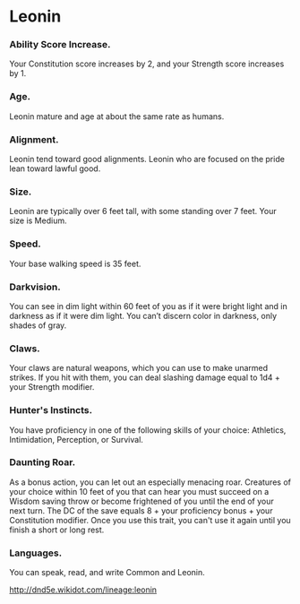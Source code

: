 # Leonin

### Ability Score Increase. 
Your Constitution score increases by 2, and your Strength score increases by 1.

### Age. 
Leonin mature and age at about the same rate as humans.

### Alignment. 
Leonin tend toward good alignments. Leonin who are focused on the pride lean toward lawful good.

### Size. 
Leonin are typically over 6 feet tall, with some standing over 7 feet. Your size is Medium.

### Speed. 
Your base walking speed is 35 feet.

### Darkvision. 
You can see in dim light within 60 feet of you as if it were bright light and in darkness as if it were dim light. You can’t discern color in darkness, only shades of gray.

### Claws. 
Your claws are natural weapons, which you can use to make unarmed strikes. If you hit with them, you can deal slashing damage equal to 1d4 + your Strength modifier.

### Hunter's Instincts. 
You have proficiency in one of the following skills of your choice: Athletics, Intimidation, Perception, or Survival.

### Daunting Roar. 
As a bonus action, you can let out an especially menacing roar. Creatures of your choice within 10 feet of you that can hear you must succeed on a Wisdom saving throw or become frightened of you until the end of your next turn. The DC of the save equals 8 + your proficiency bonus + your Constitution modifier. Once you use this trait, you can't use it again until you finish a short or long rest.

### Languages. 
You can speak, read, and write Common and Leonin.

http://dnd5e.wikidot.com/lineage:leonin
